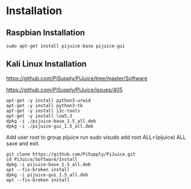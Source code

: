 # Installation

## Raspbian Installation

```
sudo apt-get install pijuice-base pijuice-gui
```

## Kali Linux Installation

https://github.com/PiSupply/PiJuice/tree/master/Software

https://github.com/PiSupply/PiJuice/issues/405

```
apt-get -y install python3-urwid
apt-get -y install python3-tk
apt-get -y install i2c-tools
apt-get -y install lua5.3
dpkg -i ./pijuice-base_1.5_all.deb
dpkg -i ./pijuice-gui_1.5_all.deb
```

Add user root to group pijuice run sudo visudo add root ALL=(pijuice) ALL save and exit.

```
git clone https://github.com/PiSupply/PiJuice.git
cd PiJuice/Software/Install
dpkg -i pijuice-base_1.5_all.deb
apt --fix-broken install
dpkg -i pijuice-gui_1.5_all.deb
apt --fix-broken install
```
